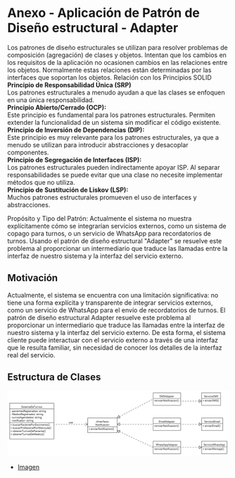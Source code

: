 # Anexo - Aplicación de Patrón de Diseño estructural - Adapter

Los patrones de diseño estructurales se utilizan para resolver problemas de composición (agregación) de clases y objetos. Intentan que los cambios en los requisitos de la aplicación no ocasionen cambios en las relaciones entre los objetos. Normalmente estas relaciones están determinadas por las interfaces que soportan los objetos.
Relación con los Principios SOLID  
**Principio de Responsabilidad Única (SRP)**  
Los patrones estructurales a menudo ayudan a que las clases se enfoquen en una única responsabilidad.  
**Principio Abierto/Cerrado (OCP):**  
Este principio es fundamental para los patrones estructurales. Permiten extender la funcionalidad de un sistema sin modificar el código existente.  
**Principio de Inversión de Dependencias (DIP):**  
Este principio es muy relevante para los patrones estructurales, ya que a menudo se utilizan para introducir abstracciones y desacoplar componentes.  
**Principio de Segregación de Interfaces (ISP):**  
Los patrones estructurales pueden indirectamente apoyar ISP. Al separar responsabilidades se puede evitar que una clase no necesite implementar métodos que no utiliza.  
**Principio de Sustitución de Liskov (LSP):**  
Muchos patrones estructurales promueven el uso de interfaces y abstracciones.

Propósito y Tipo del Patrón: Actualmente el sistema no muestra explícitamente cómo se integrarían servicios externos, como un sistema de copago para turnos, o un servicio de WhatsApp para recordatorios de turnos. Usando el patrón de diseño estructural "Adapter" se resuelve este problema al proporcionar un intermediario que traduce las llamadas entre la interfaz de nuestro sistema y la interfaz del servicio externo.

## Motivación

Actualmente, el sistema se encuentra con una limitación significativa: no tiene una forma explícita y transparente de integrar servicios externos, como un servicio de WhatsApp para el envío de recordatorios de turnos.
El patrón de diseño estructural Adapter resuelve este problema al proporcionar un intermediario que traduce las llamadas entre la interfaz de nuestro sistema y la interfaz del servicio externo. De esta forma, el sistema cliente puede interactuar con el servicio externo a través de una interfaz que le resulta familiar, sin necesidad de conocer los detalles de la interfaz real del servicio.

## Estructura de Clases

![Patrón de Diseño estructural - Adapter](/img/Patrón%20de%20Diseño%20estructural%20-%20Adapter.png)

- [Imagen](https://drive.google.com/file/d/1qSN12HhqI2KNGC3_CWNUF1e2rUG1eJGv/view?usp=drive_link)
